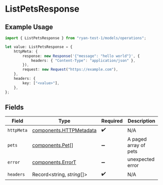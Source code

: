 # ListPetsResponse

## Example Usage

```typescript
import { ListPetsResponse } from "ryan-test-1/models/operations";

let value: ListPetsResponse = {
    httpMeta: {
        response: new Response('{"message": "hello world"}', {
            headers: { "Content-Type": "application/json" },
        }),
        request: new Request("https://example.com"),
    },
    headers: {
        key: ["<value>"],
    },
};
```

## Fields

| Field                                                              | Type                                                               | Required                                                           | Description                                                        |
| ------------------------------------------------------------------ | ------------------------------------------------------------------ | ------------------------------------------------------------------ | ------------------------------------------------------------------ |
| `httpMeta`                                                         | [components.HTTPMetadata](../../models/components/httpmetadata.md) | :heavy_check_mark:                                                 | N/A                                                                |
| `pets`                                                             | [components.Pet](../../models/components/pet.md)[]                 | :heavy_minus_sign:                                                 | A paged array of pets                                              |
| `error`                                                            | [components.ErrorT](../../models/components/errort.md)             | :heavy_minus_sign:                                                 | unexpected error                                                   |
| `headers`                                                          | Record<string, *string*[]>                                         | :heavy_check_mark:                                                 | N/A                                                                |
